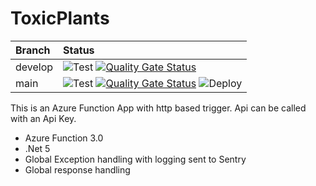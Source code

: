 # ToxicPlants
 
| Branch | Status |   
| :--- | :--- |
| develop  | ![Test](https://github.com/animundo/ToxicPlants/actions/workflows/DotNetTest.yml/badge.svg?branch=develop) [![Quality Gate Status](https://sonarcloud.io/api/project_badges/measure?project=Animundo_ToxicPlants&metric=alert_status)](https://sonarcloud.io/summary/new_code?id=Animundo_ToxicPlants?branch=develop)   |
| main  | ![Test](https://github.com/animundo/ToxicPlants/actions/workflows/DotNetTest.yml/badge.svg?branch=main) [![Quality Gate Status](https://sonarcloud.io/api/project_badges/measure?project=Animundo_ToxicPlants&metric=alert_status)](https://sonarcloud.io/summary/new_code?id=Animundo_ToxicPlants?branch=main) ![Deploy](https://github.com/animundo/ToxicPlants/actions/workflows/DotNetAzurePublish.yml/badge.svg?branch=main)|

This is an Azure Function App with http based trigger. Api can be called with an Api Key.   

- Azure Function 3.0
- .Net 5
- Global Exception handling with logging sent to Sentry
- Global response handling
